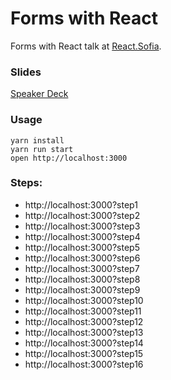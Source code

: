 Forms with React
===============

Forms with React talk at [React.Sofia](https://www.meetup.com/React-Sofia/).

### Slides

[Speaker Deck](https://speakerdeck.com/rstankov/forms-with-react)

### Usage

```
yarn install
yarn run start
open http://localhost:3000
```

### Steps:

- http://localhost:3000?step1
- http://localhost:3000?step2
- http://localhost:3000?step3
- http://localhost:3000?step4
- http://localhost:3000?step5
- http://localhost:3000?step6
- http://localhost:3000?step7
- http://localhost:3000?step8
- http://localhost:3000?step9
- http://localhost:3000?step10
- http://localhost:3000?step11
- http://localhost:3000?step12
- http://localhost:3000?step13
- http://localhost:3000?step14
- http://localhost:3000?step15
- http://localhost:3000?step16

